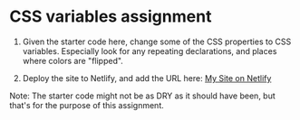 # CSS variables assignment

1. Given the starter code here, change some of the CSS properties to CSS variables. Especially look for any repeating declarations, and places where colors are "flipped".

2. Deploy the site to Netlify, and add the URL here: [My Site on Netlify](URL)

Note: The starter code might not be as DRY as it should have been, but that's for the purpose of this assignment.